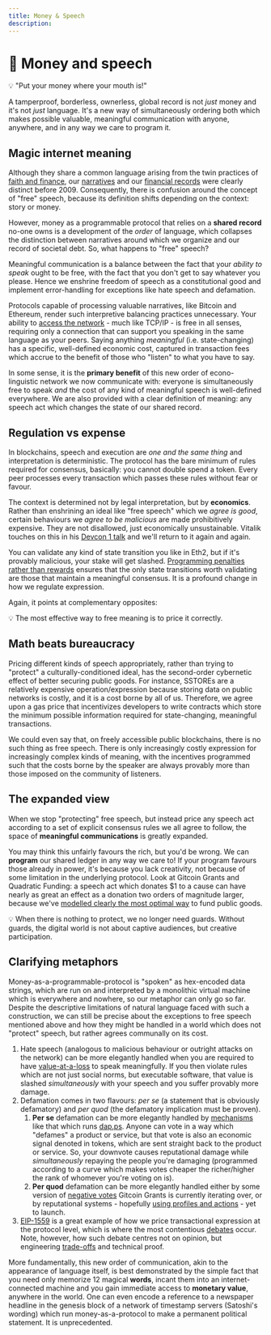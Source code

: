 ```yaml
---
title: Money & Speech
description:
---
```


# 💸 Money and speech

<div class="lightbulb">
💡 "Put your money where your mouth is!" 
</div>

A tamperproof, borderless, ownerless, global record is not *just* money and it's not *just* language. It's a new way of simultaneously ordering both which makes possible valuable, meaningful communication with anyone, anywhere, and in any way we care to program it.

## Magic internet meaning

Although they share a common language arising from the twin practices of [faith and finance](../../module-1/playdough-protocols/#faith-and-finance), our [narratives](../../module-0/conversation) and our [financial records](../../module-1/value/#narrative) were clearly distinct before 2009. Consequently, there is confusion around the concept of "free" speech, because its definition shifts depending on the context: story or money.

However, money as a programmable protocol that relies on a **shared record** no-one owns is a development of the *order* of language, which collapses the distinction between narratives around which we organize and our record of societal debt. So, what happens to "free" speech?

Meaningful communication is a balance between the fact that your *ability to speak* ought to be free, with the fact that you don't get to say whatever you please. Hence we enshrine freedom of speech as a constitutional good and implement error-handling for exceptions like hate speech and defamation.

Protocols capable of processing valuable narratives, like Bitcoin and Ethereum, render such interpretive balancing practices unnecessary. Your ability to [access the network](../../module-0/money-language/#open-protocols-and-a-network-of-value) - much like TCP/IP - is free in all senses, requiring only a connection that can support you speaking in the same language as your peers. Saying anything *meaningful* (i.e. state-changing) has a specific, well-defined economic cost, captured in transaction fees which accrue to the benefit of those who "listen" to what you have to say.

In some sense, it is the **primary benefit** of this new order of econo-linguistic network we now communicate with: everyone is simultaneously free to speak *and* the cost of any kind of meaningful speech is well-defined everywhere. We are also provided with a clear definition of meaning: any speech act which changes the state of our shared record.

## Regulation vs expense

In blockchains, speech and execution are *one and the same thing* and interpretation is deterministic. The protocol has the bare minimum of rules required for consensus, basically: you cannot double spend a token. Every peer processes every transaction which passes these rules without fear or favour.

The context is determined not by legal interpretation, but by **economics**. Rather than enshrining an ideal like "free speech" which we *agree is good*, certain behaviours we *agree to be malicious* are made prohibitively expensive. They are not disallowed, just economically unsustainable. Vitalik touches on this in his [Devcon 1 talk](../../module-1/understanding-ethereum/) and we'll return to it again and again.

You can validate any kind of state transition you like in Eth2, but if it's provably malicious, your stake will get slashed. [Programming penalties rather than rewards](../../module-6/serenity/#proving-stake) ensures that the only state transitions worth validating are those that maintain a meaningful consensus. It is a profound change in how we regulate expression.

Again, it points at complementary opposites: 

<div class="lightbulb">
💡 The most effective way to free meaning is to price it correctly.
</div>

## Math beats bureaucracy

Pricing different kinds of speech appropriately, rather than trying to "protect" a culturally-conditioned ideal, has the second-order cybernetic effect of better securing public goods. For instance, SSTOREs are a relatively expensive operation/expression because storing data on public networks is costly, and it is a cost borne by all of us. Therefore, we agree upon a gas price that incentivizes developers to write contracts which store the minimum possible information required for state-changing, meaningful transactions.

We could even say that, on freely accessible public blockchains, there is no such thing as free speech. There is only increasingly costly expression for increasingly complex kinds of meaning, with the incentives programmed such that the costs borne by the speaker are always provably more than those imposed on the community of listeners. 

## The expanded view

When we stop "protecting" free speech, but instead price any speech act according to a set of explicit consensus rules we all agree to follow, the space of **meaningful communications** is greatly expanded.

You may think this unfairly favours the rich, but you'd be wrong. We can **program** our shared ledger in any way we care to! If your program favours those already in power, it's because you lack creativity, not because of some limitation in the underlying protocol. Look at Gitcoin Grants and Quadratic Funding: a speech act which donates $1 to a cause can have nearly as great an effect as a donation two orders of magnitude larger, because we've [modelled clearly the most optimal way](../../module-4/liberal-radical/#optimal-gathering) to fund public goods.

<div class="lightbulb">
💡 When there is nothing to protect, we no longer need guards. Without guards, the digital world is not about captive audiences, but creative participation.
</div>

## Clarifying metaphors

Money-as-a-programmable-protocol is "spoken" as hex-encoded data strings, which are run on and interpreted by a monolithic virtual machine which is everywhere and nowhere, so our metaphor can only go so far. Despite the descriptive limitations of natural language faced with such a construction, we can still be precise about the exceptions to free speech mentioned above and how they might be handled in a world which does not "protect" speech, but rather agrees communally on its cost. 

1. Hate speech (analogous to malicious behaviour or outright attacks on the network) can be more elegantly handled when you are required to have [value-at-a-loss](../../module-6/serenity/#a-defenders-game) to speak meaningfully. If you then violate rules which are not just social norms, but executable software, that value is slashed *simultaneously* with your speech and you suffer provably more damage.
2. Defamation comes in two flavours: *per se* (a statement that is obviously defamatory) and *per quod* (the defamatory implication must be proven). 
    1. **Per se** defamation can be more elegantly handled by <a href="https://our.status.im/discover-a-brave-new-curve/" target="_blank">mechanisms</a> like that which runs <a href="https://dap.ps">dap.ps</a>. Anyone can vote in a way which "defames" a product or service, but that vote is also an economic signal denoted in tokens, which are sent straight back to the product or service. So, your downvote causes reputational damage while *simultaneously* repaying the people you're damaging (programmed according to a curve which makes votes cheaper the richer/higher the rank of whomever you're voting on is).
    2. **Per quod** defamation can be more elegantly handled either by some version of <a href="https://gitcoin.co/blog/gitcoin-grants-round-5-funding-our-future/" target="_blank">negative votes</a> Gitcoin Grants is currently iterating over, or by reputational systems - hopefully [using profiles and actions](../../module-4/self-enquiry/#identity-we-can-live-with) - yet to launch.
3. <a href="https://github.com/ethereum/EIPs/blob/master/EIPS/eip-1559.md" target="_blank">EIP-1559</a> is a great example of how we price transactional expression at the protocol level, which is where the most contentious <a href="https://github.com/ethereum/EIPs/blob/master/EIPS/eip-2593.md" target="_blank">debates</a> occur. Note, however, how such debate centres not on opinion, but engineering [trade-offs](../../module-4/consensus/#1-lack-of-disagreement-is-more-important-than-agreement) and technical proof.

More fundamentally, this new order of communication, akin to the appearance of language itself, is best demonstrated by the simple fact that you need only memorize 12 magical **words**, incant them into an internet-connected machine and you gain immediate access to **monetary value**, anywhere in the world. One can even encode a reference to a newspaper headline in the genesis block of a network of timestamp servers (Satoshi's wording) which run money-as-a-protocol to make a permanent political statement. It is unprecedented.